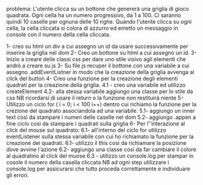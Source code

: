 problema: L'utente clicca su un bottone che genererà una griglia di gioco quadrata.
Ogni cella ha un numero progressivo, da 1 a 100. Ci saranno quindi 10 caselle per ognuna delle 10 righe. Quando l'utente clicca su ogni cella, la cella cliccata si colora di azzurro ed emetto un messaggio in console con il numero della cella cliccata.


1- creo su html un div a cui assegno un id da usare successivamente per inserire la griglia nel dom
2- Creo un bottone su html a cui assegno un id.
3- Inizio a creare delle classi css per dare uno stile visivo agli elementi che andrò a creare su js
3- Su file js recuper il bottone con una variabile a cui assegno .addEventListner in modo che la creazione della griglia avvenga al click del button
4- Creo una funzione per la creazione degli elementi quadrati per la creazione della griglia.
    4.1 -  creo una variabile ed utilizzo createElement
    4.2- alla stessa variabile aggiungo una classe per lo stile da css
    NB ricordarsi di usare il return o la funzione non restituirà niente
5- Utilizzo un ciclo for  ( i = 0; i < 100 i++) dentro cui richiamo la funzione per la crezione del quadrato associandola ad una variabile.
    5.1- aggiungo un inner text così da stampare i numeri delle caselle nel dom
    5.2- aggiungo .appen a fine ciclo così da stampare i quadrati sulla griglia
6- Per l''interazione al click del mouse sul quadrato:
    6.1- all'interno del ciclo for utilizzo eventListener sulla stessa variabile con cui ho richiamato la funzione per la creazione dei quadrati.
    6.1- utilizzo il this così da richiamare la posizione dove avvine l'azione
    6.2- aggiungo una classe così da far cambiare il colore al quadratino al click del muose
    6.3 - utilizzo un console.log per stampar in cosole il numero della casella cliccata
NB ad ogni step utilizzare i console.log per assicurarsi che tutto proceda correttamente e individuare gli errori.